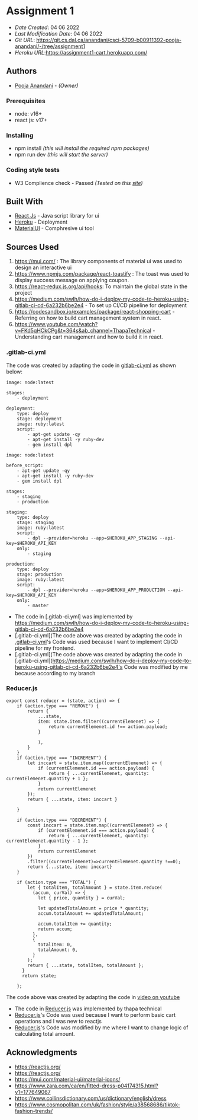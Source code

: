 <!--- The following README.md sample file was adapted from https://gist.github.com/PurpleBooth/109311bb0361f32d87a2#file-readme-template-md by Gabriella Mosquera for academic use ---> 
# Assignment 1

* *Date Created*: 04  06 2022
* *Last Modification Date*: 04  06 2022
* *Git URL*: https://git.cs.dal.ca/anandani/csci-5709-b00911392-pooja-anandani/-/tree/assignment1
* *Heroku URL*:https://assignment1-cart.herokuapp.com/

## Authors
* [Pooja Anandani](pooja.anandani@dal.ca) - *(Owner)*

### Prerequisites

* node: v16+
* react js: v17+


### Installing

* npm install *(this will install the required npm packages)*
* npm run dev *(this will start the server)*


### Coding style tests

- W3 Complience check - Passed *(Tested on this [site](https://validator.w3.org/))*
## Built With

<!--- Provide a list of the frameworks used to build this application, your list should include the name of the framework used, the url where the framework is available for download and what the framework was used for, see the example below --->

* [React Js](https://reactjs.org/) - Java script library for ui
* [Heroku](https://www.heroku.com/) - Deployment
* [MaterialUI](https://mui.com/) - Comphresive ui tool

## Sources Used
1. https://mui.com/ : The library components of material ui was used to design an interactive ui
2. https://www.npmjs.com/package/react-toastify : The toast was used to display success message on applying coupon.
3. https://react-redux.js.org/api/hooks: To maintain the global state in the project
4. https://medium.com/swlh/how-do-i-deploy-my-code-to-heroku-using-gitlab-ci-cd-6a232b6be2e4 - To set up CI/CD pipeline for deployment
5. https://codesandbox.io/examples/package/react-shopping-cart - Referring on how to build cart management system in react. 
6. https://www.youtube.com/watch?v=FKd5qHCkCPg&t=364s&ab_channel=ThapaTechnical - Understanding cart management and how to build it in react. 

### .gitlab-ci.yml

The code  was created by adapting the code in [gitlab-ci.yml](https://medium.com/swlh/how-do-i-deploy-my-code-to-heroku-using-gitlab-ci-cd-6a232b6be2e4) as shown below: 

```
image: node:latest

stages:
    - deployment

deployment:
    type: deploy
    stage: deployment
    image: ruby:latest
    script:
        - apt-get update -qy
        - apt-get install -y ruby-dev
        - gem install dpl

```



```
image: node:latest

before_script:
    - apt-get update -qy
    - apt-get install -y ruby-dev
    - gem install dpl

stages:
    - staging
    - production

staging:
    type: deploy
    stage: staging
    image: ruby:latest
    script:
        - dpl --provider=heroku --app=$HEROKU_APP_STAGING --api-key=$HEROKU_API_KEY
    only:
        - staging

production:
    type: deploy
    stage: production
    image: ruby:latest
    script:
        - dpl --provider=heroku --app=$HEROKU_APP_PRODUCTION --api-key=$HEROKU_API_KEY
    only:
        - master

```

- The code in [.gitlab-ci.yml] was implemented by https://medium.com/swlh/how-do-i-deploy-my-code-to-heroku-using-gitlab-ci-cd-6a232b6be2e4
- [.gitlab-ci.yml](The code above was created by adapting the code in [.gitlab-ci.yml](https://medium.com/swlh/how-do-i-deploy-my-code-to-heroku-using-gitlab-ci-cd-6a232b6be2e4)'s Code was used because I want to implement CI/CD pipeline for my frontend.
- [.gitlab-ci.yml](The code above was created by adapting the code in [.gitlab-ci.yml](https://medium.com/swlh/how-do-i-deploy-my-code-to-heroku-using-gitlab-ci-cd-6a232b6be2e4's Code was modified by me because according to my branch



### Reducer.js


```
export const reducer = (state, action) => {
    if (action.type === "REMOVE") {
        return {
            ...state,
            item: state.item.filter((currentElemenet) => {
                return currentElemenet.id !== action.payload;
            }

            ),
        }
    }
    if (action.type === "INCREMENT") {
        let inccart = state.item.map((currentElemenet) => {
            if (currentElemenet.id === action.payload) {
                return { ...currentElemenet, quantity: currentElemenet.quantity + 1 };
            }
            return currentElemenet
        });
        return { ...state, item: inccart }

    }

    if (action.type === "DECREMENT") {
        const inccart = state.item.map((currentElemenet) => {
            if (currentElemenet.id === action.payload) {
                return { ...currentElemenet, quantity: currentElemenet.quantity - 1 };
            }
            return currentElemenet
        })
        .filter((currentElemenet)=>currentElemenet.quantity !==0);
        return {...state, item: inccart}
    }

    if (action.type === "TOTAL") {
        let { totalItem, totalAmount } = state.item.reduce(
          (accum, curVal) => {
            let { price, quantity } = curVal;
    
            let updatedTotalAmount = price * quantity;
            accum.totalAmount += updatedTotalAmount;
    
            accum.totalItem += quantity;
            return accum;
          },
          {
            totalItem: 0,
            totalAmount: 0,
          }
        );
        return { ...state, totalItem, totalAmount };
      }
      return state;

    };

```

The code above was created by adapting the code in [video on youtube](https://www.youtube.com/watch?v=FKd5qHCkCPg&t=364s&ab_channel=ThapaTechnical ) 

- The code in [Reducer.js](https://www.youtube.com/watch?v=FKd5qHCkCPg&t=364s&ab_channel=ThapaTechnical ) was implemented by thapa technical
- [Reducer.js](https://www.youtube.com/watch?v=FKd5qHCkCPg&t=364s&ab_channel=ThapaTechnical )'s Code was used because I want to perform basic cart operations and I was new to reactjs
- [Reducer.js](https://www.youtube.com/watch?v=FKd5qHCkCPg&t=364s&ab_channel=ThapaTechnical )'s Code was modified by me where I want to change logic of calculating total amount.

## Acknowledgments

* https://reactjs.org/
* https://reactjs.org/
* https://mui.com/material-ui/material-icons/
* https://www.zara.com/ca/en/fitted-dress-p04174315.html?v1=177649067
* https://www.collinsdictionary.com/us/dictionary/english/dress
* https://www.cosmopolitan.com/uk/fashion/style/a38568686/tiktok-fashion-trends/
